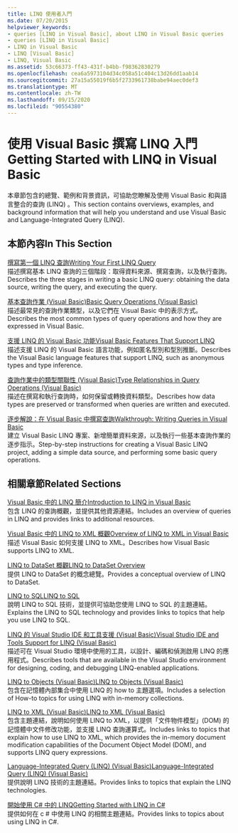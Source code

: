 ```yaml
---
title: LINQ 使用者入門
ms.date: 07/20/2015
helpviewer_keywords:
- queries [LINQ in Visual Basic], about LINQ in Visual Basic queries
- queries [LINQ in Visual Basic]
- LINQ in Visual Basic
- LINQ [Visual Basic]
- LINQ, Visual Basic
ms.assetid: 53c66373-ff43-431f-b4bb-f98362830279
ms.openlocfilehash: cea6a5973104d34c058a51c404c13d26dd1aab14
ms.sourcegitcommit: 27a15a55019f6b5f2733961738babe94aec0def3
ms.translationtype: MT
ms.contentlocale: zh-TW
ms.lasthandoff: 09/15/2020
ms.locfileid: "90554380"
---
```

# <a name="getting-started-with-linq-in-visual-basic"></a><span data-ttu-id="f73d6-102">使用 Visual Basic 撰寫 LINQ 入門</span><span class="sxs-lookup"><span data-stu-id="f73d6-102">Getting Started with LINQ in Visual Basic</span></span>
<span data-ttu-id="f73d6-103">本章節包含的總覽、範例和背景資訊，可協助您瞭解及使用 Visual Basic 和與語言整合的查詢 (LINQ) 。</span><span class="sxs-lookup"><span data-stu-id="f73d6-103">This section contains overviews, examples, and background information that will help you understand and use Visual Basic and Language-Integrated Query (LINQ).</span></span>  
  
## <a name="in-this-section"></a><span data-ttu-id="f73d6-104">本節內容</span><span class="sxs-lookup"><span data-stu-id="f73d6-104">In This Section</span></span>  
 [<span data-ttu-id="f73d6-105">撰寫第一個 LINQ 查詢</span><span class="sxs-lookup"><span data-stu-id="f73d6-105">Writing Your First LINQ Query</span></span>](writing-your-first-linq-query.md)  
 <span data-ttu-id="f73d6-106">描述撰寫基本 LINQ 查詢的三個階段：取得資料來源、撰寫查詢，以及執行查詢。</span><span class="sxs-lookup"><span data-stu-id="f73d6-106">Describes the three stages in writing a basic LINQ query: obtaining the data source, writing the query, and executing the query.</span></span>  
  
 [<span data-ttu-id="f73d6-107">基本查詢作業 (Visual Basic)</span><span class="sxs-lookup"><span data-stu-id="f73d6-107">Basic Query Operations (Visual Basic)</span></span>](basic-query-operations.md)  
 <span data-ttu-id="f73d6-108">描述最常見的查詢作業類型，以及它們在 Visual Basic 中的表示方式。</span><span class="sxs-lookup"><span data-stu-id="f73d6-108">Describes the most common types of query operations and how they are expressed in Visual Basic.</span></span>  
  
 [<span data-ttu-id="f73d6-109">支援 LINQ 的 Visual Basic 功能</span><span class="sxs-lookup"><span data-stu-id="f73d6-109">Visual Basic Features That Support LINQ</span></span>](features-that-support-linq.md)  
 <span data-ttu-id="f73d6-110">描述支援 LINQ 的 Visual Basic 語言功能，例如匿名型別和型別推斷。</span><span class="sxs-lookup"><span data-stu-id="f73d6-110">Describes the Visual Basic language features that support LINQ, such as anonymous types and type inference.</span></span>  
  
 [<span data-ttu-id="f73d6-111">查詢作業中的類型關聯性 (Visual Basic)</span><span class="sxs-lookup"><span data-stu-id="f73d6-111">Type Relationships in Query Operations (Visual Basic)</span></span>](type-relationships-in-query-operations.md)  
 <span data-ttu-id="f73d6-112">描述在撰寫和執行查詢時，如何保留或轉換資料類型。</span><span class="sxs-lookup"><span data-stu-id="f73d6-112">Describes how data types are preserved or transformed when queries are written and executed.</span></span>  
  
 [<span data-ttu-id="f73d6-113">逐步解說：在 Visual Basic 中撰寫查詢</span><span class="sxs-lookup"><span data-stu-id="f73d6-113">Walkthrough: Writing Queries in Visual Basic</span></span>](walkthrough-writing-queries.md)  
 <span data-ttu-id="f73d6-114">建立 Visual Basic LINQ 專案、新增簡單資料來源，以及執行一些基本查詢作業的逐步指示。</span><span class="sxs-lookup"><span data-stu-id="f73d6-114">Step-by-step instructions for creating a Visual Basic LINQ project, adding a simple data source, and performing some basic query operations.</span></span>  
  
## <a name="related-sections"></a><span data-ttu-id="f73d6-115">相關章節</span><span class="sxs-lookup"><span data-stu-id="f73d6-115">Related Sections</span></span>  
 [<span data-ttu-id="f73d6-116">Visual Basic 中的 LINQ 簡介</span><span class="sxs-lookup"><span data-stu-id="f73d6-116">Introduction to LINQ in Visual Basic</span></span>](../../language-features/linq/introduction-to-linq.md)  
 <span data-ttu-id="f73d6-117">包含 LINQ 的查詢概觀，並提供其他資源連結。</span><span class="sxs-lookup"><span data-stu-id="f73d6-117">Includes an overview of queries in LINQ and provides links to additional resources.</span></span>  
  
 [<span data-ttu-id="f73d6-118">Visual Basic 中的 LINQ to XML 概觀</span><span class="sxs-lookup"><span data-stu-id="f73d6-118">Overview of LINQ to XML in Visual Basic</span></span>](../../language-features/xml/overview-of-linq-to-xml.md)  
 <span data-ttu-id="f73d6-119">描述 Visual Basic 如何支援 LINQ to XML。</span><span class="sxs-lookup"><span data-stu-id="f73d6-119">Describes how Visual Basic supports LINQ to XML.</span></span>  
  
 [<span data-ttu-id="f73d6-120">LINQ to DataSet 概觀</span><span class="sxs-lookup"><span data-stu-id="f73d6-120">LINQ to DataSet Overview</span></span>](../../../../framework/data/adonet/linq-to-dataset-overview.md)  
 <span data-ttu-id="f73d6-121">提供 LINQ to DataSet 的概念總覽。</span><span class="sxs-lookup"><span data-stu-id="f73d6-121">Provides a conceptual overview of LINQ to DataSet.</span></span>  
  
 [<span data-ttu-id="f73d6-122">LINQ to SQL</span><span class="sxs-lookup"><span data-stu-id="f73d6-122">LINQ to SQL</span></span>](../../../../framework/data/adonet/sql/linq/index.md)  
 <span data-ttu-id="f73d6-123">說明 LINQ to SQL 技術，並提供可協助您使用 LINQ to SQL 的主題連結。</span><span class="sxs-lookup"><span data-stu-id="f73d6-123">Explains the LINQ to SQL technology and provides links to topics that help you use LINQ to SQL.</span></span>  
  
 [<span data-ttu-id="f73d6-124">LINQ 的 Visual Studio IDE 和工具支援 (Visual Basic)</span><span class="sxs-lookup"><span data-stu-id="f73d6-124">Visual Studio IDE and Tools Support for LINQ (Visual Basic)</span></span>](visual-studio-ide-and-tools-support-for-linq.md)  
 <span data-ttu-id="f73d6-125">描述可在 Visual Studio 環境中使用的工具，以設計、編碼和偵測啟用 LINQ 的應用程式。</span><span class="sxs-lookup"><span data-stu-id="f73d6-125">Describes tools that are available in the Visual Studio environment for designing, coding, and debugging LINQ-enabled applications.</span></span>  
  
 [<span data-ttu-id="f73d6-126">LINQ to Objects (Visual Basic)</span><span class="sxs-lookup"><span data-stu-id="f73d6-126">LINQ to Objects (Visual Basic)</span></span>](linq-to-objects.md)  
 <span data-ttu-id="f73d6-127">包含在記憶體內部集合中使用 LINQ 的 how to 主題選項。</span><span class="sxs-lookup"><span data-stu-id="f73d6-127">Includes a selection of How-to topics for using LINQ with in-memory collections.</span></span>  
  
 [<span data-ttu-id="f73d6-128">LINQ to XML (Visual Basic)</span><span class="sxs-lookup"><span data-stu-id="f73d6-128">LINQ to XML (Visual Basic)</span></span>](../../../../standard/linq/linq-xml-overview.md)  
 <span data-ttu-id="f73d6-129">包含主題連結，說明如何使用 LINQ to XML，以提供「文件物件模型」(DOM) 的記憶體中文件修改功能，並支援 LINQ 查詢運算式。</span><span class="sxs-lookup"><span data-stu-id="f73d6-129">Includes links to topics that explain how to use LINQ to XML, which provides the in-memory document modification capabilities of the Document Object Model (DOM), and supports LINQ query expressions.</span></span>  
  
 [<span data-ttu-id="f73d6-130">Language-Integrated Query (LINQ) (Visual Basic)</span><span class="sxs-lookup"><span data-stu-id="f73d6-130">Language-Integrated Query (LINQ) (Visual Basic)</span></span>](index.md)  
 <span data-ttu-id="f73d6-131">提供說明 LINQ 技術的主題連結。</span><span class="sxs-lookup"><span data-stu-id="f73d6-131">Provides links to topics that explain the LINQ technologies.</span></span>  
  
 [<span data-ttu-id="f73d6-132">開始使用 C# 中的 LINQ</span><span class="sxs-lookup"><span data-stu-id="f73d6-132">Getting Started with LINQ in C#</span></span>](../../../../csharp/programming-guide/concepts/linq/index.md)  
 <span data-ttu-id="f73d6-133">提供如何在 c # 中使用 LINQ 的相關主題連結。</span><span class="sxs-lookup"><span data-stu-id="f73d6-133">Provides links to topics about using LINQ in C#.</span></span>
